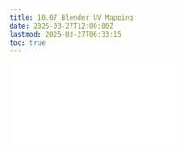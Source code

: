 ```yaml
---
title: 10.07 Blender UV Mapping
date: 2025-03-27T12:00:00Z
lastmod: 2025-03-27T06:33:15
toc: true
---
```


![Link to included file content](../../../../3d-modeling/blender/uv-mapping-blender.md)
